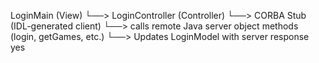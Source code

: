 LoginMain (View)
   └──> LoginController (Controller)
           └──> CORBA Stub (IDL-generated client)
                   └──> calls remote Java server object methods (login, getGames, etc.)
           └──> Updates LoginModel with server response
yes